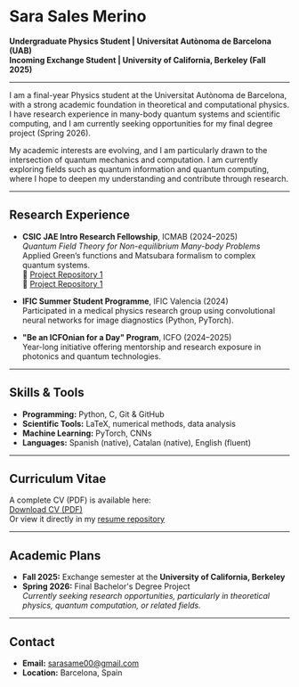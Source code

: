 # Sara Sales Merino

**Undergraduate Physics Student | Universitat Autònoma de Barcelona (UAB)**  
**Incoming Exchange Student | University of California, Berkeley (Fall 2025)**

---

I am a final-year Physics student at the Universitat Autònoma de Barcelona, with a strong academic foundation in theoretical and computational physics. I have research experience in many-body quantum systems and scientific computing, and I am currently seeking opportunities for my final degree project (Spring 2026). 

My academic interests are evolving, and I am particularly drawn to the intersection of quantum mechanics and computation. I am currently exploring fields such as quantum information and quantum computing, where I hope to deepen my understanding and contribute through research. 

---

## Research Experience

- **CSIC JAE Intro Research Fellowship**, ICMAB (2024–2025)  
  *Quantum Field Theory for Non-equilibrium Many-body Problems*  
  Applied Green’s functions and Matsubara formalism to complex quantum systems.  
 🔗 [Project Repository 1](https://github.com/sarasame00/mgf_ir_t2g)  
 🔗 [Project Repository 1](https://github.com/sarasame00/t2g_app)

- **IFIC Summer Student Programme**, IFIC Valencia (2024)  
  Participated in a medical physics research group using convolutional neural networks for image diagnostics (Python, PyTorch).

- **"Be an ICFOnian for a Day" Program**, ICFO (2024–2025)  
  Year-long initiative offering mentorship and research exposure in photonics and quantum technologies.

---

## Skills & Tools

- **Programming:** Python, C, Git & GitHub  
- **Scientific Tools:** LaTeX, numerical methods, data analysis  
- **Machine Learning:** PyTorch, CNNs  
- **Languages:** Spanish (native), Catalan (native), English (fluent)

---

## Curriculum Vitae

A complete CV (PDF) is available here:  
[Download CV (PDF)](https://github.com/sarasame00/resume/raw/main/cv2025.pdf
)  
Or view it directly in my [resume repository](https://github.com/sarasame00/resume)

---

## Academic Plans

- **Fall 2025:** Exchange semester at the **University of California, Berkeley**
- **Spring 2026:** Final Bachelor's Degree Project  
  *Currently seeking research opportunities, particularly in theoretical physics, quantum computation, or related fields.*

---

## Contact

- **Email:** sarasame00@gmail.com  
- **Location:** Barcelona, Spain  

